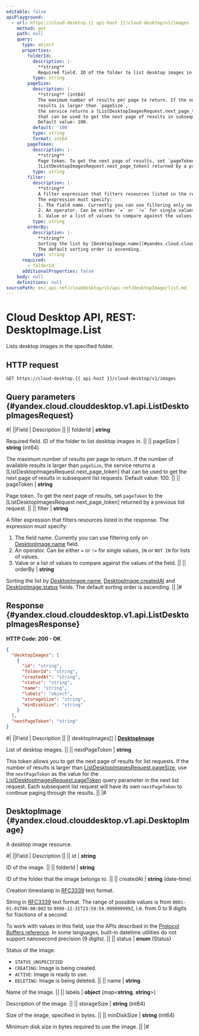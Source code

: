 ```yaml
---
editable: false
apiPlayground:
  - url: https://cloud-desktop.{{ api-host }}/cloud-desktop/v1/images
    method: get
    path: null
    query:
      type: object
      properties:
        folderId:
          description: |-
            **string**
            Required field. ID of the folder to list desktop images in.
          type: string
        pageSize:
          description: |-
            **string** (int64)
            The maximum number of results per page to return. If the number of available
            results is larger than `pageSize`,
            the service returns a [ListDesktopImagesRequest.next_page_token]
            that can be used to get the next page of results in subsequent list requests.
            Default value: 100.
          default: '100'
          type: string
          format: int64
        pageToken:
          description: |-
            **string**
            Page token. To get the next page of results, set `pageToken` to the
            [ListDesktopImagesRequest.next_page_token] returned by a previous list request.
          type: string
        filter:
          description: |-
            **string**
            A filter expression that filters resources listed in the response.
            The expression must specify:
            1. The field name. Currently you can use filtering only on [DesktopImage.name](#yandex.cloud.clouddesktop.v1.api.DesktopImage) field.
            2. An operator. Can be either `=` or `!=` for single values, `IN` or `NOT IN` for lists of values.
            3. Value or a list of values to compare against the values of the field.
          type: string
        orderBy:
          description: |-
            **string**
            Sorting the list by [DesktopImage.name](#yandex.cloud.clouddesktop.v1.api.DesktopImage), [DesktopImage.createdAt](#yandex.cloud.clouddesktop.v1.api.DesktopImage) and [DesktopImage.status](#yandex.cloud.clouddesktop.v1.api.DesktopImage) fields.
            The default sorting order is ascending.
          type: string
      required:
        - folderId
      additionalProperties: false
    body: null
    definitions: null
sourcePath: en/_api-ref/clouddesktop/v1/api-ref/DesktopImage/list.md
---
```


# Cloud Desktop API, REST: DesktopImage.List

Lists desktop images in the specified folder.

## HTTP request

```
GET https://cloud-desktop.{{ api-host }}/cloud-desktop/v1/images
```

## Query parameters {#yandex.cloud.clouddesktop.v1.api.ListDesktopImagesRequest}

#|
||Field | Description ||
|| folderId | **string**

Required field. ID of the folder to list desktop images in. ||
|| pageSize | **string** (int64)

The maximum number of results per page to return. If the number of available
results is larger than `pageSize`,
the service returns a [ListDesktopImagesRequest.next_page_token]
that can be used to get the next page of results in subsequent list requests.
Default value: 100. ||
|| pageToken | **string**

Page token. To get the next page of results, set `pageToken` to the
[ListDesktopImagesRequest.next_page_token] returned by a previous list request. ||
|| filter | **string**

A filter expression that filters resources listed in the response.
The expression must specify:
1. The field name. Currently you can use filtering only on [DesktopImage.name](#yandex.cloud.clouddesktop.v1.api.DesktopImage) field.
2. An operator. Can be either `=` or `!=` for single values, `IN` or `NOT IN` for lists of values.
3. Value or a list of values to compare against the values of the field. ||
|| orderBy | **string**

Sorting the list by [DesktopImage.name](#yandex.cloud.clouddesktop.v1.api.DesktopImage), [DesktopImage.createdAt](#yandex.cloud.clouddesktop.v1.api.DesktopImage) and [DesktopImage.status](#yandex.cloud.clouddesktop.v1.api.DesktopImage) fields.
The default sorting order is ascending. ||
|#

## Response {#yandex.cloud.clouddesktop.v1.api.ListDesktopImagesResponse}

**HTTP Code: 200 - OK**

```json
{
  "desktopImages": [
    {
      "id": "string",
      "folderId": "string",
      "createdAt": "string",
      "status": "string",
      "name": "string",
      "labels": "object",
      "storageSize": "string",
      "minDiskSize": "string"
    }
  ],
  "nextPageToken": "string"
}
```

#|
||Field | Description ||
|| desktopImages[] | **[DesktopImage](#yandex.cloud.clouddesktop.v1.api.DesktopImage)**

List of desktop images. ||
|| nextPageToken | **string**

This token allows you to get the next page of results for list requests. If the number of results
is larger than [ListDesktopImagesRequest.pageSize](#yandex.cloud.clouddesktop.v1.api.ListDesktopImagesRequest), use
the `nextPageToken` as the value
for the [ListDesktopImagesRequest.pageToken](#yandex.cloud.clouddesktop.v1.api.ListDesktopImagesRequest) query parameter
in the next list request. Each subsequent list request will have its own
`nextPageToken` to continue paging through the results. ||
|#

## DesktopImage {#yandex.cloud.clouddesktop.v1.api.DesktopImage}

A desktop image resource.

#|
||Field | Description ||
|| id | **string**

ID of the image. ||
|| folderId | **string**

ID of the folder that the image belongs to. ||
|| createdAt | **string** (date-time)

Creation timestamp in [RFC3339](https://www.ietf.org/rfc/rfc3339.txt) text format.

String in [RFC3339](https://www.ietf.org/rfc/rfc3339.txt) text format. The range of possible values is from
`0001-01-01T00:00:00Z` to `9999-12-31T23:59:59.999999999Z`, i.e. from 0 to 9 digits for fractions of a second.

To work with values in this field, use the APIs described in the
[Protocol Buffers reference](https://developers.google.com/protocol-buffers/docs/reference/overview).
In some languages, built-in datetime utilities do not support nanosecond precision (9 digits). ||
|| status | **enum** (Status)

Status of the image.

- `STATUS_UNSPECIFIED`
- `CREATING`: Image is being created.
- `ACTIVE`: Image is ready to use.
- `DELETING`: Image is being deleted. ||
|| name | **string**

Name of the image. ||
|| labels | **object** (map<**string**, **string**>)

Description of the image. ||
|| storageSize | **string** (int64)

Size of the image, specified in bytes. ||
|| minDiskSize | **string** (int64)

Minimum disk size in bytes required to use the image. ||
|#